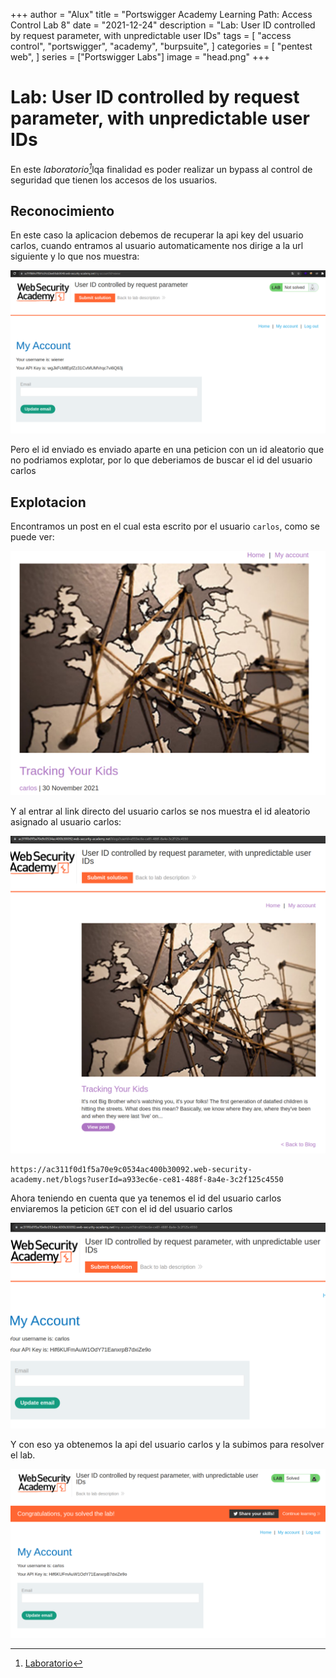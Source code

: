 +++
author = "Alux"
title = "Portswigger Academy Learning Path: Access Control Lab 8"
date = "2021-12-24"
description = "Lab: User ID controlled by request parameter, with unpredictable user IDs"
tags = [
    "access control",
    "portswigger",
    "academy",
    "burpsuite",
]
categories = [
    "pentest web",
]
series = ["Portswigger Labs"]
image = "head.png"
+++

# Lab: User ID controlled by request parameter, with unpredictable user IDs

En este <cite>laboratorio[^1]</cite>lqa finalidad es poder realizar un bypass al control de seguridad que tienen los accesos de los usuarios.

## Reconocimiento

En este caso la aplicacion debemos de recuperar la api key del usuario carlos, cuando 
entramos al usuario automaticamente nos dirige a la url siguiente y lo que nos muestra:

![Api key del usuario wiener](management.png)

Pero el id enviado es enviado aparte en una peticion con un id aleatorio que no podriamos explotar, por lo que deberiamos de buscar el id del usuario carlos

## Explotacion

Encontramos un post en el cual esta escrito por el usuario `carlos`, como se puede ver:

![Post escrito por el usuario carlos](post.png)

Y al entrar al link directo del usuario carlos se nos muestra el id aleatorio asignado al usuario carlos:

![ID del usuario carlos](post2.png)

```
https://ac311f0d1f5a70e9c0534ac400b30092.web-security-academy.net/blogs?userId=a933ec6e-ce81-488f-8a4e-3c2f125c4550
```

Ahora teniendo en cuenta que ya tenemos el id del usuario carlos enviaremos la peticion `GET` con el id del usuario carlos

![API KEY del usuario carlos](carlosapi.png)

Y con eso ya obtenemos la api del usuario carlos y la subimos para resolver el lab.

![Laboratorio resuelto](resuelto.png)


[^1]: [Laboratorio](https://portswigger.net/web-security/access-control/lab-user-id-controlled-by-request-parameter-with-unpredictable-user-ids)
